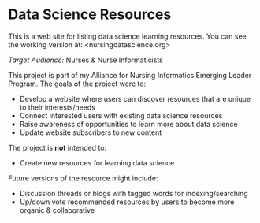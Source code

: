 # Data Science Resources
This is a web site for listing data science learning resources.  You can see the working version at: <nursingdatascience.org>

*Target Audience:* Nurses & Nurse Informaticists  

This project is part of my Alliance for Nursing Informatics Emerging Leader Program. The goals of the project were to:  
- Develop a website where users can discover resources that are unique to their interests/needs  
- Connect interested users with existing data science resources  
- Raise awareness of opportunities to learn more about data science  
- Update website subscribers to new content  

The project is **not** intended to:  
- Create new resources for learning data science  

Future versions of the resource might include:  
- Discussion threads or blogs with tagged words for indexing/searching  
- Up/down vote recommended resources by users to become more organic & collaborative  

